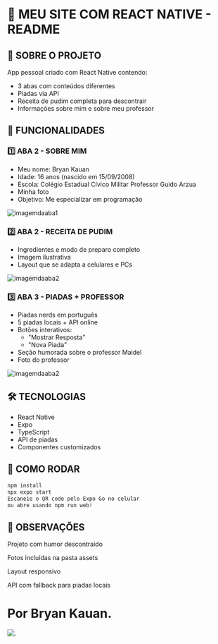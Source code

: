 # 📱 MEU SITE COM REACT NATIVE - README

## 🌟 SOBRE O PROJETO
App pessoal criado com React Native contendo:
- 3 abas com conteúdos diferentes
- Piadas via API
- Receita de pudim completa para descontrair
- Informações sobre mim e sobre meu professor

## 🎯 FUNCIONALIDADES

### 1️⃣ ABA 2 - SOBRE MIM
- Meu nome: Bryan Kauan
- Idade: 16 anos (nascido em 15/09/2008)
- Escola: Colégio Estadual Cívico Militar Professor Guido Arzua
- Minha foto
- Objetivo: Me especializar em programação
<img src="BryanMobile/assets/images/aba1.jpg" alt="imagemdaaba1">

### 2️⃣ ABA 2 - RECEITA DE PUDIM
- Ingredientes e modo de preparo completo
- Imagem ilustrativa
- Layout que se adapta a celulares e PCs
<img src="BryanMobile/assets/images/aba2.jpg" alt="imagemdaaba2">


### 3️⃣ ABA 3 - PIADAS + PROFESSOR
- Piadas nerds em português
- 5 piadas locais + API online
- Botões interativos:
  - "Mostrar Resposta"
  - "Nova Piada"
- Seção humorada sobre o professor Maidel
- Foto do professor
<img src="BryanMobile/assets/images/aba3.jpg" alt="imagemdaaba2">

## 🛠 TECNOLOGIAS
- React Native
- Expo
- TypeScript
- API de piadas
- Componentes customizados

## 🚀 COMO RODAR
```bash
npm install
npx expo start
Escaneie o QR code pelo Expo Go no celular
ou abre usando npm run web!
```
## 📝 OBSERVAÇÕES
Projeto com humor descontraído

Fotos incluídas na pasta assets

Layout responsivo

API com fallback para piadas locais

# Por Bryan Kauan.
![.](https://media.tenor.com/bwsMTQgoIw4AAAAe/gato-joia.png)
